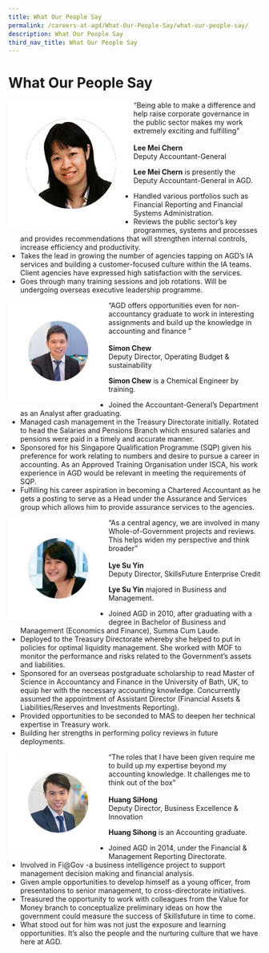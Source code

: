 ```yaml
---
title: What Our People Say
permalink: /careers-at-agd/What-Our-People-Say/what-our-people-say/
description: What Our People Say
third_nav_title: What Our People Say
---
```

What Our People Say
===================
<img src="/images/CareersAGD/What%20Our%20People%20Say/wops-12.jpg"  alt="Lee Mei Chern" style="width:auto" align="left" /> “Being able to make a difference and help raise corporate governance in the public sector makes my work extremely exciting and fulfilling” <br> <br> **Lee Mei Chern**<br>Deputy Accountant-General

**Lee Mei Chern** is presently the Deputy Accountant-General in AGD.

*   Handled various portfolios such as Financial Reporting and Financial Systems Administration.
*   Reviews the public sector’s key programmes, systems and processes and provides recommendations that will strengthen internal controls, increase efficiency and productivity.
*   Takes the lead in growing the number of agencies tapping on AGD’s IA services and building a customer-focused culture within the IA teams. Client agencies have expressed high satisfaction with the services.
*   Goes through many training sessions and job rotations. Will be undergoing overseas executive leadership programme.

 <img src="/images/CareersAGD/What%20Our%20People%20Say/wops-22.jpg"  alt="Simon Chew" style="width:200px;height:200px;" align="left" />“AGD offers opportunities even for non-accountancy graduate to work in interesting assignments and build up the knowledge in accounting and finance ” <br><br>**Simon Chew**<br>Deputy Director, Operating Budget & sustainability
 

**Simon Chew** is a Chemical Engineer by training.

*   Joined the Accountant-General’s Department as an Analyst after graduating.
*   Managed cash management in the Treasury Directorate initially. Rotated to head the Salaries and Pensions Branch which ensured salaries and pensions were paid in a timely and accurate manner.
*   Sponsored for his Singapore Qualification Programme (SQP) given his preference for work relating to numbers and desire to pursue a career in accounting. As an Approved Training Organisation under ISCA, his work experience in AGD would be relevant in meeting the requirements of SQP.
*   Fulfilling his career aspiration in becoming a Chartered Accountant as he gets a posting to serve as a Head under the Assurance and Services group which allows him to provide assurance services to the agencies.

<img src="/images/CareersAGD/What%20Our%20People%20Say/wops-33.jpg"  alt="Lye Su Yin" style="width:200px;height:200px;" align="left">“As a central agency, we are involved in many Whole-of-Government projects and reviews. This helps widen my perspective and think broader” <br> <br> **Lye Su Yin**<br>Deputy Director, SkillsFuture Enterprise Credit


**Lye Su Yin** majored in Business and Management.

*   Joined AGD in 2010, after graduating with a degree in Bachelor of Business and Management (Economics and Finance), Summa Cum Laude.
*   Deployed to the Treasury Directorate whereby she helped to put in policies for optimal liquidity management. She worked with MOF to monitor the performance and risks related to the Government’s assets and liabilities.
*   Sponsored for an overseas postgraduate scholarship to read Master of Science in Accountancy and Finance in the University of Bath, UK, to equip her with the necessary accounting knowledge. Concurrently assumed the appointment of Assistant Director (Financial Assets & Liabilities/Reserves and Investments Reporting).
*   Provided opportunities to be seconded to MAS to deepen her technical expertise in Treasury work.
*   Building her strengths in performing policy reviews in future deployments.

<img src="/images/CareersAGD/What%20Our%20People%20Say/wops-44.jpg"  alt="Huang SiHong" style="width:200px;height:200px;" align="left">“The roles that I have been given require me to build up my expertise beyond my accounting knowledge. It challenges me to think out of the box” <br> <br> **Huang SiHong**<br>Deputy Director, Business Excellence & Innovation



**Huang Sihong** is an Accounting graduate.

*   Joined AGD in 2014, under the Financial & Management Reporting Directorate.
*   Involved in Fi@Gov -a business intelligence project to support management decision making and financial analysis.
*   Given ample opportunities to develop himself as a young officer, from presentations to senior management, to cross-directorate initiatives.
*   Treasured the opportunity to work with colleagues from the Value for Money branch to conceptualize preliminary ideas on how the government could measure the success of Skillsfuture in time to come.
*   What stood out for him was not just the exposure and learning opportunities. It’s also the people and the nurturing culture that we have here at AGD.